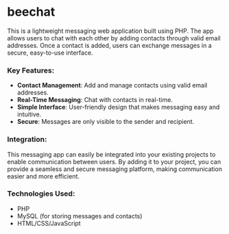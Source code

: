 # beechat
This is a lightweight messaging web application built using PHP. The app allows users to chat with each other by adding contacts through valid email addresses. Once a contact is added, users can exchange messages in a secure, easy-to-use interface.

### Key Features:
- **Contact Management**: Add and manage contacts using valid email addresses.
- **Real-Time Messaging**: Chat with contacts in real-time.
- **Simple Interface**: User-friendly design that makes messaging easy and intuitive.
- **Secure**: Messages are only visible to the sender and recipient.

### Integration:
This messaging app can easily be integrated into your existing projects to enable communication between users. By adding it to your project, you can provide a seamless and secure messaging platform, making communication easier and more efficient.

### Technologies Used:
- PHP
- MySQL (for storing messages and contacts)
- HTML/CSS/JavaScript

